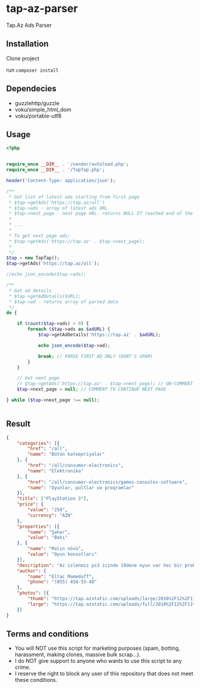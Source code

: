 
# tap-az-parser
Tap.Az Ads Parser

## Installation
Clone project

run ```composer install```

## Dependecies

- guzzlehttp/guzzle
- voku/simple_html_dom
- voku/portable-utf8

## Usage
```php
<?php


require_once __DIR__ . '/vendor/autoload.php';
require_once __DIR__ . '/TapTap.php';

header('Content-Type: application/json');

/**
 * Get list of latest ads starting from first page
 * $tap->getAds('https://tap.az/all')
 * $tap->ads - array of latest ads URL
 * $tap->next_page - next page URL. returns NULL If reached end of the listing.
 *
 * ...
 *
 * To get next page ads:
 * $tap->getAds('https://tap.az' . $tap->next_page);
 *
 */
$tap = new TapTap();
$tap->getAds('https://tap.az/all');

//echo json_encode($tap->ads);

/**
 * Get ad details
 * $tap->getAdDetails($URL);
 * $tap->ad - returns array of parsed data
 */
do {

    if (count($tap->ads) > 0) {
        foreach ($tap->ads as $adURL) {
            $tap->getAdDetails('https://tap.az' . $adURL);

            echo json_encode($tap->ad);

            break; // PARSE FIRST AD ONLY (DONT'S SPAM)
        }
    }

    // Get next page
    // $tap->getAds('https://tap.az' . $tap->next_page); // UN-COMMENT TO CONTINUE NEXT PAGE
    $tap->next_page = null; // COMMENT TO CONTINUE NEXT PAGE

} while ($tap->next_page !== null);



```

## Result

```json
{
    "categories": [{
        "href": "/all",
        "name": "Bütün kateqoriyalar"
    }, {
        "href": "/all/consumer-electronics",
        "name": "Elektronika"
    }, {
        "href": "/all/consumer-electronics/games-consoles-software",
        "name": "Oyunlar, pultlar və proqramlar"
    }],
    "title": ["PlayStation 3"],
    "price": {
        "value": "250",
        "currency": "AZN"
    },
    "properties": [{
        "name": "Şəhər",
        "value": "Bakı"
    }, {
        "name": "Malın növü",
        "value": "Oyun konsolları"
    }],
    "description": "Az islenmis ps3 icinde 19dene oyun var hec bir problemi yoxdu alinanan az islenb evde qalib tep tezedi her bir weyi var iki pultu var endrim olacaq cuzi ciddi wexsler narahat elesin",
    "author": {
        "name": "Eltac Mamedoff",
        "phone": "(055) 458-55-48"
    },
    "photos": [{
        "thumb": "https://tap.azstatic.com/uploads/large/2018%2F12%2F11%2F16%2F18%2F33%2F8495fa34-475d-4661-b775-72bd9b6444fc%2F97013_hW4IwdBKX0g8eYkZrqTDig.jpg",
        "large": "https://tap.azstatic.com/uploads/full/2018%2F12%2F11%2F16%2F18%2F33%2F8495fa34-475d-4661-b775-72bd9b6444fc%2F97013_hW4IwdBKX0g8eYkZrqTDig.jpg"
    }]
}
```

## Terms and conditions

- You will NOT use this script for marketing purposes (spam, botting, harassment, making clones, massive bulk scrap...).
- I do NOT give support to anyone who wants to use this script to any crime.
- I reserve the right to block any user of this repository that does not meet these conditions.
